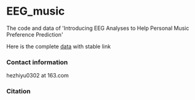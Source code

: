 # EEG_music
The code and data of 'Introducing EEG Analyses to Help Personal Music Preference Prediction'

Here is the complete [data](https://www.dropbox.com/scl/fi/7hij3zect2a9ow3q6su82/EEG_labstudy_data.zip?rlkey=dx0y3xekttigq9nno8v5vmemq&e=2&st=mfgwpiv8&dl=0) with stable link

### Contact information

hezhiyu0302 at 163.com

### Citation
